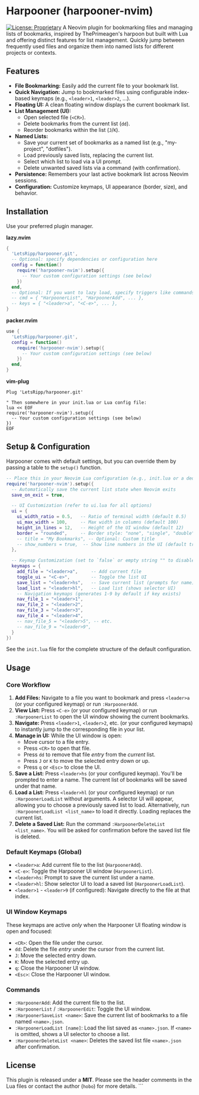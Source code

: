 # Harpooner (harpooner-nvim)

[![License: Proprietary](https://img.shields.io/badge/License-Proprietary-red.svg)](LICENSE.md) A Neovim plugin for bookmarking files and managing lists of bookmarks, inspired by ThePrimeagen's harpoon but built with Lua and offering distinct features for list management. Quickly jump between frequently used files and organize them into named lists for different projects or contexts.

## Features

* **File Bookmarking:** Easily add the current file to your bookmark list.
* **Quick Navigation:** Jump to bookmarked files using configurable index-based keymaps (e.g., `<leader>1`, `<leader>2`, ...).
* **Floating UI:** A clean floating window displays the current bookmark list.
* **List Management (UI):**
    * Open selected file (`<CR>`).
    * Delete bookmarks from the current list (`dd`).
    * Reorder bookmarks within the list (`J`/`K`).
* **Named Lists:**
    * Save your current set of bookmarks as a named list (e.g., "my-project", "dotfiles").
    * Load previously saved lists, replacing the current list.
    * Select which list to load via a UI prompt.
    * Delete unwanted saved lists via a command (with confirmation).
* **Persistence:** Remembers your last active bookmark list across Neovim sessions.
* **Configuration:** Customize keymaps, UI appearance (border, size), and behavior.

## Installation

Use your preferred plugin manager.

**lazy.nvim**
```lua
{
  'LetsRipp/harpooner.git',
  -- Optional: specify dependencies or configuration here
  config = function()
    require('harpooner-nvim').setup({
      -- Your custom configuration settings (see below)
    })
  end,
  -- Optional: If you want to lazy load, specify triggers like commands or keys
  -- cmd = { "HarpoonerList", "HarpoonerAdd", ... },
  -- keys = { "<leader>a", "<C-e>", ... },
}
```

**packer.nvim**
```lua
use {
  'LetsRipp/harpooner.git',
  config = function()
    require('harpooner-nvim').setup({
      -- Your custom configuration settings (see below)
    })
  end,
}
```

**vim-plug**
```vim
Plug 'LetsRipp/harpooner.git'

" Then somewhere in your init.lua or Lua config file:
lua << EOF
require('harpooner-nvim').setup({
  -- Your custom configuration settings (see below)
})
EOF
```

## Setup & Configuration

Harpooner comes with default settings, but you can override them by passing a table to the `setup()` function.

```lua
-- Place this in your Neovim Lua configuration (e.g., init.lua or a dedicated plugin config file)
require('harpooner-nvim').setup({
  -- Automatically save the current list state when Neovim exits
  save_on_exit = true,

  -- UI Customization (refer to ui.lua for all options)
  ui = {
    ui_width_ratio = 0.5,   -- Ratio of terminal width (default 0.5)
    ui_max_width = 100,     -- Max width in columns (default 100)
    height_in_lines = 12,   -- Height of the UI window (default 12)
    border = "rounded",     -- Border style: "none", "single", "double", "rounded", etc.
    -- title = "My Bookmarks", -- Optional: Custom title
    -- show_numbers = true,  -- Show line numbers in the UI (default true)
  },

  -- Keymap Customization (set to `false` or empty string "" to disable a default map)
  keymaps = {
    add_file = "<leader>a",     -- Add current file
    toggle_ui = "<C-e>",        -- Toggle the list UI
    save_list = "<leader>hs",   -- Save current list (prompts for name)
    load_list = "<leader>hl",   -- Load list (shows selector UI)
    -- Navigation keymaps (generates 1-9 by default if key exists)
    nav_file_1 = "<leader>1",
    nav_file_2 = "<leader>2",
    nav_file_3 = "<leader>3",
    nav_file_4 = "<leader>4",
    -- nav_file_5 = "<leader>5", -- etc.
    -- nav_file_9 = "<leader>9",
  }
})
```

See the `init.lua` file for the complete structure of the default configuration.

## Usage

### Core Workflow

1.  **Add Files:** Navigate to a file you want to bookmark and press `<leader>a` (or your configured keymap) or run `:HarpoonerAdd`.
2.  **View List:** Press `<C-e>` (or your configured keymap) or run `:HarpoonerList` to open the UI window showing the current bookmarks.
3.  **Navigate:** Press `<leader>1`, `<leader>2`, etc. (or your configured keymaps) to instantly jump to the corresponding file in your list.
4.  **Manage in UI:** While the UI window is open:
    * Move cursor to a file entry.
    * Press `<CR>` to open that file.
    * Press `dd` to remove that file *entry* from the *current* list.
    * Press `J` or `K` to move the selected entry down or up.
    * Press `q` or `<Esc>` to close the UI.
5.  **Save a List:** Press `<leader>hs` (or your configured keymap). You'll be prompted to enter a name. The current list of bookmarks will be saved under that name.
6.  **Load a List:** Press `<leader>hl` (or your configured keymap) or run `:HarpoonerLoadList` without arguments. A selector UI will appear, allowing you to choose a previously saved list to load. Alternatively, run `:HarpoonerLoadList <list_name>` to load it directly. Loading replaces the current list.
7.  **Delete a Saved List:** Run the command `:HarpoonerDeleteList <list_name>`. You will be asked for confirmation before the saved list file is deleted.

### Default Keymaps (Global)

* `<leader>a`: Add current file to the list (`HarpoonerAdd`).
* `<C-e>`: Toggle the Harpooner UI window (`HarpoonerList`).
* `<leader>hs`: Prompt to save the current list under a name.
* `<leader>hl`: Show selector UI to load a saved list (`HarpoonerLoadList`).
* `<leader>1` - `<leader>9` (if configured): Navigate directly to the file at that index.

### UI Window Keymaps

These keymaps are active *only* when the Harpooner UI floating window is open and focused:

* `<CR>`: Open the file under the cursor.
* `dd`: Delete the file *entry* under the cursor from the current list.
* `J`: Move the selected entry down.
* `K`: Move the selected entry up.
* `q`: Close the Harpooner UI window.
* `<Esc>`: Close the Harpooner UI window.

### Commands

* `:HarpoonerAdd`: Add the current file to the list.
* `:HarpoonerList` / `:HarpoonerEdit`: Toggle the UI window.
* `:HarpoonerSaveList <name>`: Save the current list of bookmarks to a file named `<name>.json`.
* `:HarpoonerLoadList [name]`: Load the list saved as `<name>.json`. If `<name>` is omitted, shows a UI selector to choose a list.
* `:HarpoonerDeleteList <name>`: Deletes the saved list file `<name>.json` after confirmation.

## License

This plugin is released under a **MIT**. Please see the header comments in the Lua files or contact the author (`hobo`) for more details. ```


